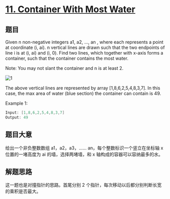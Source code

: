 # [11. Container With Most Water](https://leetcode.com/problems/container-with-most-water/)

## 题目

Given n non-negative integers a1, a2, ..., an , where each represents a point at coordinate (i, ai). n vertical lines are drawn such that the two endpoints of line i is at (i, ai) and (i, 0). Find two lines, which together with x-axis forms a container, such that the container contains the most water.

Note: You may not slant the container and n is at least 2.

![1](https://s3-lc-upload.s3.amazonaws.com/uploads/2018/07/17/question_11.jpg)

The above vertical lines are represented by array [1,8,6,2,5,4,8,3,7]. In this case, the max area of water (blue section) the container can contain is 49.

Example 1:

```c
Input: [1,8,6,2,5,4,8,3,7]
Output: 49
```

## 题目大意

给出一个非负整数数组 a1，a2，a3，…… an，每个整数标识一个竖立在坐标轴 x 位置的一堵高度为 ai 的墙，选择两堵墙，和 x 轴构成的容器可以容纳最多的水。

## 解题思路

这一题也是对撞指针的思路。首尾分别 2 个指针，每次移动以后都分别判断长宽的乘积是否最大。
